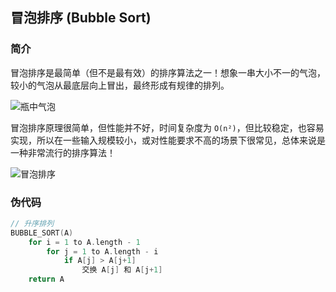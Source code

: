 ## 冒泡排序 (Bubble Sort)

### 简介
冒泡排序是最简单（但不是最有效）的排序算法之一！想象一串大小不一的气泡，较小的气泡从最底层向上冒出，最终形成有规律的排列。

![瓶中气泡](https://raw.githubusercontent.com/speed-sonic/algorithm/master/Algorithms/BubbleSort/images/1.png "瓶中气泡")

冒泡排序原理很简单，但性能并不好，时间复杂度为 `O(n²)`，但比较稳定，也容易实现，所以在一些输入规模较小，或对性能要求不高的场景下很常见，总体来说是一种非常流行的排序算法！

![冒泡排序](https://raw.githubusercontent.com/speed-sonic/algorithm/master/Algorithms/BubbleSort/images/2.jpg "冒泡排序")

### 伪代码
```go
// 升序排列
BUBBLE_SORT(A)
    for i = 1 to A.length - 1
        for j = 1 to A.length - i
            if A[j] > A[j+1]
                交换 A[j] 和 A[j+1]
    return A
```
